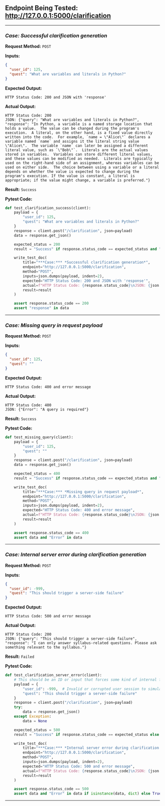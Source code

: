 ## **Endpoint Being Tested:** http://127.0.0.1:5000/clarification

---

### ***Case:*** *Successful clarification generation*

**Request Method:** `POST`  

**Inputs:**
```json
{
  "user_id": 125,
  "quest": "What are variables and literals in Python?"
}
```

**Expected Output:**
```
HTTP Status Code: 200 and JSON with 'response'
```

**Actual Output:**
```
HTTP Status Code: 200
JSON: {"query": "What are variables and literals in Python?", "response": "In Python, a variable is a named storage location that holds a value.  The value can be changed during the program's execution.  A literal, on the other hand, is a fixed value directly written into the code.  For example, `name = \"Alice\"` declares a variable named `name` and assigns it the literal string value \"Alice\".  The variable `name` can later be assigned a different literal value, such as `\"Bob\"`.  Literals are the actual values stored in variables.  Variables can store different literal values, and these values can be modified as needed.  Literals are typically used on the right-hand side of an assignment, whereas variables can be used on either side.  The choice between using a variable or a literal depends on whether the value is expected to change during the program's execution. If the value is constant, a literal is appropriate; if the value might change, a variable is preferred."}
```

**Result:** `Success`

**Pytest Code:**
```python
def test_clarification_success(client):
    payload = {
        "user_id": 125,
        "quest": "What are variables and literals in Python?"
    }
    response = client.post("/clarification", json=payload)
    data = response.get_json()

    expected_status = 200
    result = "Success" if response.status_code == expected_status and "response" in data else "Failed"

    write_test_doc(
        title="***Case:*** *Successful clarification generation*",
        endpoint="http://127.0.0.1:5000/clarification",
        method="POST",
        inputs=json.dumps(payload, indent=2),
        expected="HTTP Status Code: 200 and JSON with 'response'",
        actual=f"HTTP Status Code: {response.status_code}\nJSON: {json.dumps(data)}",
        result=result
    )

    assert response.status_code == 200
    assert "response" in data
```

---

### ***Case:*** *Missing query in request payload*

**Request Method:** `POST`  

**Inputs:**
```json
{
  "user_id": 125,
  "quest": ""
}
```

**Expected Output:**
```
HTTP Status Code: 400 and error message
```

**Actual Output:**
```
HTTP Status Code: 400
JSON: {"Error": "A query is required"}
```

**Result:** `Success`

**Pytest Code:**
```python
def test_missing_query(client):
    payload = {
        "user_id": 125,
        "quest": ""
    }
    response = client.post("/clarification", json=payload)
    data = response.get_json()

    expected_status = 400
    result = "Success" if response.status_code == expected_status and "Error" in data else "Failed"

    write_test_doc(
        title="***Case:*** *Missing query in request payload*",
        endpoint="http://127.0.0.1:5000/clarification",
        method="POST",
        inputs=json.dumps(payload, indent=2),
        expected="HTTP Status Code: 400 and error message",
        actual=f"HTTP Status Code: {response.status_code}\nJSON: {json.dumps(data)}",
        result=result
    )

    assert response.status_code == 400
    assert data and "Error" in data
```

---

### ***Case:*** *Internal server error during clarification generation*

**Request Method:** `POST`  

**Inputs:**
```json
{
  "user_id": -999,
  "quest": "This should trigger a server-side failure"
}
```

**Expected Output:**
```
HTTP Status Code: 500 and error message
```

**Actual Output:**
```
HTTP Status Code: 200
JSON: {"query": "This should trigger a server-side failure", "response": "I can only answer syllabus-related questions. Please ask something relevant to the syllabus."}
```

**Result:** `Failed`

**Pytest Code:**
```python
def test_clarification_server_error(client):
    # This should be an ID or input that forces some kind of internal failure during agent processing.
    payload = {
        "user_id": -999,  # Invalid or corrupted user session to simulate internal error
        "quest": "This should trigger a server-side failure"
    }
    response = client.post("/clarification", json=payload)
    try:
        data = response.get_json()
    except Exception:
        data = None

    expected_status = 500
    result = "Success" if response.status_code == expected_status else "Failed"

    write_test_doc(
        title="***Case:*** *Internal server error during clarification generation*",
        endpoint="http://127.0.0.1:5000/clarification",
        method="POST",
        inputs=json.dumps(payload, indent=2),
        expected="HTTP Status Code: 500 and error message",
        actual=f"HTTP Status Code: {response.status_code}\nJSON: {json.dumps(data)}",
        result=result
    )

    assert response.status_code == 500
    assert data and "Error" in data if isinstance(data, dict) else True
```

---

